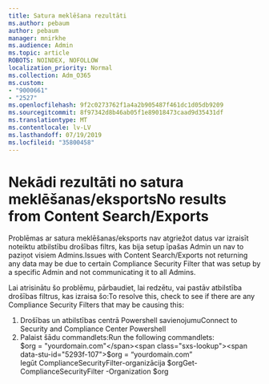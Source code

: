 ```yaml
---
title: Satura meklēšana rezultāti
ms.author: pebaum
author: pebaum
manager: mnirkhe
ms.audience: Admin
ms.topic: article
ROBOTS: NOINDEX, NOFOLLOW
localization_priority: Normal
ms.collection: Adm_O365
ms.custom:
- "9000661"
- "2527"
ms.openlocfilehash: 9f2c0273762f1a4a2b905487f461dc1d05db9209
ms.sourcegitcommit: 8f97342d8b46ab05f1e89018473caad9d35431df
ms.translationtype: MT
ms.contentlocale: lv-LV
ms.lasthandoff: 07/19/2019
ms.locfileid: "35800458"
---
```

# <a name="no-results-from-content-searchexports"></a><span data-ttu-id="5293f-102">Nekādi rezultāti no satura meklēšanas/eksports</span><span class="sxs-lookup"><span data-stu-id="5293f-102">No results from Content Search/Exports</span></span>

<span data-ttu-id="5293f-103">Problēmas ar satura meklēšanas/eksports nav atgriežot datus var izraisīt noteiktu atbilstību drošības filtrs, kas bija setup īpašas Admin un nav to paziņot visiem Admins.</span><span class="sxs-lookup"><span data-stu-id="5293f-103">Issues with Content Search/Exports not returning any data may be due to certain Compliance Security Filter that was setup by a specific Admin and not communicating it to all Admins.</span></span>

<span data-ttu-id="5293f-104">Lai atrisinātu šo problēmu, pārbaudiet, lai redzētu, vai pastāv atbilstība drošības filtrus, kas izraisa šo:</span><span class="sxs-lookup"><span data-stu-id="5293f-104">To resolve this, check to see if there are any Compliance Security Filters that may be causing this:</span></span>
1. <span data-ttu-id="5293f-105">Drošības un atbilstības centrā Powershell savienojumu</span><span class="sxs-lookup"><span data-stu-id="5293f-105">Connect to Security and Compliance Center Powershell</span></span>
2. <span data-ttu-id="5293f-106">Palaist šādu commandlets:</span><span class="sxs-lookup"><span data-stu-id="5293f-106">Run the following commandlets:</span></span>
<br><span data-ttu-id="5293f-107">$org = "yourdomain.com"</span><span class="sxs-lookup"><span data-stu-id="5293f-107">$org = “yourdomain.com”</span></span>
<br><span data-ttu-id="5293f-108">Iegūt ComplianceSecurityFilter-organizācija $org</span><span class="sxs-lookup"><span data-stu-id="5293f-108">Get-ComplianceSecurityFilter -Organization $org</span></span>